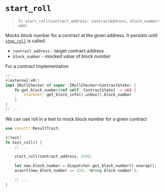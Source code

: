 # `start_roll`

> `fn start_roll(contract_address: ContractAddress, block_number: u64)`

Mocks block number for a contract at the given address. It persists until [`stop_roll`](./stop_roll.md) is called.

- `contract_address` - target contract address
- `block_number` - mocked value of block number


For a contract implementation
```rust
// ...
#[external(v0)]
impl IRollChecker of super::IRollChecker<ContractState> {
    fn get_block_number(ref self: ContractState) -> u64 {
        starknet::get_block_info().unbox().block_number
    }
}
// ...
```

We can use roll in a test to mock block number for a given contract
```rust
use result::ResultTrait;

#[test]
fn test_roll() {
    // ...

    start_roll(contract_address, 234);

    let new_block_number = dispatcher.get_block_number().unwrap();
    assert(new_block_number == 234, 'Wrong block number');

    // ...
}
```
